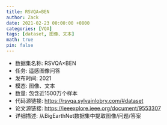```yaml
---
title: RSVQA×BEN
author: Zack
date: 2021-02-23 00:00:00 +0800
categories: [VQA]
tags: [dataset, 图像、文本]
math: true
pin: false
---
```

- 数据集名称: RSVQA×BEN
- 任务: 遥感图像问答
- 发布时间: 2021
- 模态: 图像、文本
- 数量: 包含近1500万个样本
- 代码源链接: https://rsvqa.sylvainlobry.com/#dataset
- 论文源链接: https://ieeexplore.ieee.org/document/9553307
- 详细描述: 从BigEarthNet数据集中提取图像/问题/答案
